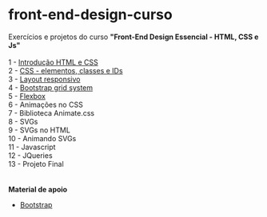 # front-end-design-curso

Exercícios e projetos do curso <b>"Front-End Design Essencial - HTML, CSS e Js"</b>
</br></br>1 - <a href="https://github.com/zirtaebea/front-end-design-curso/tree/master/1-introducao-HTML-CSS">Introdução HTML e CSS</a></br>
2 - <a href="https://github.com/zirtaebea/front-end-design-curso/tree/master/2-css">CSS - elementos, classes e IDs</a></br>
3 - <a href="https://github.com/zirtaebea/front-end-design-curso/tree/master/3-responsividade">Layout responsivo</a></br>
4 - <a href="https://github.com/zirtaebea/front-end-design-curso/tree/master/4-bootstrap/bootstrap-grid-system">Bootstrap grid system</a></br>
5 - <a href="https://github.com/zirtaebea/front-end-design-curso/tree/master/5-flexbox/flexbox">Flexbox</a></br>
6 - Animações no CSS</br>
7 - Biblioteca Animate.css</br>
8 - SVGs</br>
9 - SVGs no HTML</br>
10 - Animando SVGs</br>
11 - Javascript</br>
12 - JQueries</br>
13 - Projeto Final
</br></br></br>
<b>Material de apoio</b></br>
- <a href="https://github.com/zirtaebea/front-end-design-curso/tree/master/bootstrap-5.3.0-alpha3-dist">Bootstrap</a></br></br>
